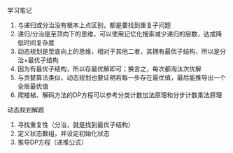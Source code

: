 学习笔记

1. 与递归或分治没有根本上点区别，都是要找到重复子问题
2. 递归/分治是至顶向下的思维，可以使用记忆化搜索减少递归的层数，达成降低时间复杂度
3. 动态规划是至底向上的思维，相对于其他二者，其拥有最优子结构，所以是分治+最优子结构
4. 因为有最优子结构，所以存最优解即可；换言之，每次都淘汰次优解
5. 与贪婪算法类似，动态规划也要证明若每一步存在最优值，最后能推导出一个全局最优值
6. 爬楼梯、解码方法的DP方程可以参考分类计数加法原理和分步计数乘法原理

动态规划解题
1. 寻找重复性（分治，就是找到最优子结构）
2. 定义状态数组，并设定初始化状态
3. 推导DP方程（递推公式）
